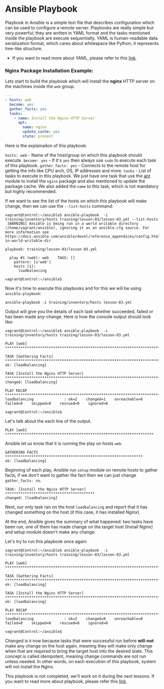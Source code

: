 # Ansible Playbook
Playbook in Ansible is a simple text file that describes configuration which can be used to configure a remote server. Playbooks are really simple but very powerful; they are written in YAML format and the tasks mentioned inside the playbook are execute sequentially. YAML is human-readable data serialization format, which cares about whitespace like Python, it represents tree-like structure. 

* If you want to read more about YAML, please refer to this [link](http://www.yaml.org/spec/1.2/spec.html).

### Nginx Package Installation Example:
Lets start to build the playbook which will install the **nginx** HTTP server on the machines inside the `web` group.
```yaml
---
- hosts: web
  become: yes
  gather_facts: yes
  tasks:
    - name: Install the Nginx HTTP Server
      apt: 
        name: nginx
        update_cache: yes 
        state: present
```
 Here is the explainaiton of this playbook:

`hosts: web` - Name of the host/group on which this playbook should execute.
`become: yes` - If it's `yes` then always use `sudo` to execute each task of this playbook.
`gather_facts: yes` - Connects to the remote host for getting the info like CPU arch, OS, IP addresses and more.
`tasks` - List of tasks to execute in this playbook.
We just have one task that use the [apt](http://docs.ansible.com/ansible/apt_module.html) module to install the `nginx` package and also mentioned to update the package cache. We also added the `name` to this task, which is not mandatory but highly recommended. 

If we want to see the list of the hosts on which this playbook will make change, then we can use the `--list-hosts` command:
```shell
vagrant@Control:~/ansible$ ansible-playbook  -i training/inventory/hosts training/lesson-03/lesson-03.yml --list-hosts
 [WARNING] Ansible is being run in a world writable directory (/home/vagrant/ansible), ignoring it as an ansible.cfg source. For more information see https://docs.ansible.com/ansible/devel/reference_appendices/config.html#cfg-in-world-writable-dir

playbook: training/lesson-03/lesson-03.yml

  play #1 (web): web    TAGS: []
    pattern: [u'web']
    hosts (1):
      loadbalancing

vagrant@Control:~/ansible$
```
Now it's time to execute this playbooks and for this we will be using `ansible-playbook`:
```shell
ansible-playbook -i training/inventory/hosts lesson-03.yml
```
Output will give you the details of each task whether succeeded, failed or has been made any-change. Here is how the console output should look like:
```shell
vagrant@Control:~/ansible$ ansible-playbook  -i training/inventory/hosts training/lesson-03/lesson-03.yml

PLAY [web] *************************************************************************************************************

TASK [Gathering Facts] *************************************************************************************************
ok: [loadbalancing]

TASK [Install the Nginx HTTP Server] ***********************************************************************************
changed: [loadbalancing]

PLAY RECAP *************************************************************************************************************
loadbalancing              : ok=2    changed=1    unreachable=0    failed=0    skipped=0    rescued=0    ignored=0

vagrant@Control:~/ansible$
```
Let's talk about the each line of the output.
```shell
PLAY [web] ********************************************************************
```
Ansible let us know that it is running the play on hosts `web`.
```shell
GATHERING FACTS ***************************************************************
ok: [loadbalancing]
```
Beginning of each play, Ansible run `setup` module on remote hosts to gather facts, if we don't want to gather the fact then we can just change `gather_facts: no`.
```shell
TASK: [Install the Nginx HTTP Server] *****************************************
changed: [loadbalancing]
```
Next, our only task ran on the host `loadbalancing` and report that it has changed something on the host (it this case, it has installed Nginx).

At the end, Ansible gives the summary of what happened: two tasks have been run, one of them has made change on the target host (Install Nginx) and setup module doesn't make any change.

Let's try to run this playbook once again:
```shell
vagrant@Control:~/ansible$ ansible-playbook  -i training/inventory/hosts training/lesson-03/lesson-03.yml

PLAY [web] *************************************************************************************************************

TASK [Gathering Facts] *************************************************************************************************
ok: [loadbalancing]

TASK [Install the Nginx HTTP Server] ***********************************************************************************
ok: [loadbalancing]

PLAY RECAP *************************************************************************************************************
loadbalancing              : ok=2    changed=0    unreachable=0    failed=0    skipped=0    rescued=0    ignored=0

vagrant@Control:~/ansible$
```
Changed is `0` now because tasks that were successful run before **will-not** make any change on the host again, meaning they will make only change when that are required to bring the target host into the desired state. This concept is called idempotent, meaning change commands are not run unless needed. In other words, on each execution of this playbook, system will not install the Nginx.

This playbook is not completed, we'll work on it during the next lessons. If you want to read more about playbook, please refer this [link](http://docs.ansible.com/ansible/playbooks.html).
